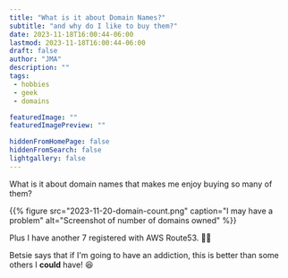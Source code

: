 ```yaml
---
title: "What is it about Domain Names?"
subtitle: "and why do I like to buy them?"
date: 2023-11-18T16:00:44-06:00
lastmod: 2023-11-18T16:00:44-06:00
draft: false
author: "JMA"
description: ""
tags: 
 - hobbies
 - geek
 - domains

featuredImage: ""
featuredImagePreview: ""

hiddenFromHomePage: false
hiddenFromSearch: false
lightgallery: false
---
```


What is it about domain names that makes me enjoy buying so many of them?
<!--more-->

{{% figure src="2023-11-20-domain-count.png" caption="I may have a problem" alt="Screenshot of number of domains owned" %}}

Plus I have another 7 registered with AWS Route53. 🤷‍♂️️

Betsie says that if I'm going to have an addiction, this is better than some others I **could** have! 😆️